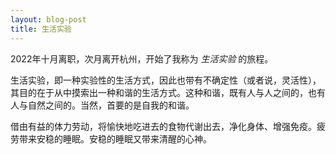 ```yaml
---
layout: blog-post
title: 生活实验
---
```


2022年十月离职，次月离开杭州，开始了我称为 _生活实验_ 的旅程。

生活实验，即一种实验性的生活方式，因此也带有不确定性（或者说，灵活性），其目的在于从中摸索出一种和谐的生活方式。这种和谐，既有人与人之间的，也有人与自然之间的。当然，首要的是自我的和谐。

借由有益的体力劳动，将愉快地吃进去的食物代谢出去，净化身体、增强免疫。疲劳带来安稳的睡眠。安稳的睡眠又带来清醒的心神。
